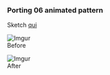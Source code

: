 ### Porting 06 animated pattern 
Sketch [qui](https://editor.p5js.org/barsab/sketches/5njTAcyJd)

![Imgur](https://i.imgur.com/c9wRowm.png)  
Before 
  
  
![Imgur](https://i.imgur.com/Gj9bBZS.png)  
After
